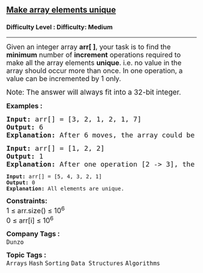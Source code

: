 <h2><a href="https://www.geeksforgeeks.org/problems/make-array-elements-unique--170645/1?page=1&difficulty=Medium&status=unsolved,attempted&sortBy=accuracy">Make array elements unique</a></h2><h3>Difficulty Level : Difficulty: Medium</h3><hr><div class="problems_problem_content__Xm_eO"><p><span style="font-size: 18px;">Given an integer array <strong>arr[ ]</strong>, your task is to find the <strong>minimum</strong> number of <strong>increment</strong> operations required to make all the array elements <strong>unique</strong>. i.e. no value in the array should occur more than once. In one operation, a value can be incremented by 1 only.</span></p>
<p><span style="font-size: 14pt;">Note: The answer will always fit into a 32-bit integer.</span></p>
<p><span style="font-size: 18px;"><strong>Examples :</strong></span></p>
<pre><span style="font-size: 18px;"><strong>Input: </strong>arr[] = [3, 2, 1, 2, 1, 7]
<strong>Output: </strong>6
<strong>Explanation: </strong>After 6 moves, the array could be [3, 4, 1, 2, 5, 7]. It can be shown that it is impossible for the array to have all unique values with 5 or less operations.</span></pre>
<pre><span style="font-size: 18px;"><strong>Input: </strong>arr[] = [1, 2, 2]
<strong>Output: </strong>1
<strong>Explanation: </strong>After one operation [2 -&gt; 3], the array could be [1, 2, 3].</span></pre>
<pre><strong>Input: </strong>arr[] = [5, 4, 3, 2, 1]
<strong>Output: </strong>0
<strong>Explanation: </strong>All elements are unique.</pre>
<p><span style="font-size: 18px;"><strong>Constraints:<br></strong></span><span style="font-size: 18px;">1 ≤ arr.size() ≤ 10<sup>6<br></sup></span><span style="font-size: 18px;">0 ≤ arr[i] ≤ 10<sup>6</sup></span></p></div><p><span style=font-size:18px><strong>Company Tags : </strong><br><code>Dunzo</code>&nbsp;<br><p><span style=font-size:18px><strong>Topic Tags : </strong><br><code>Arrays</code>&nbsp;<code>Hash</code>&nbsp;<code>Sorting</code>&nbsp;<code>Data Structures</code>&nbsp;<code>Algorithms</code>&nbsp;